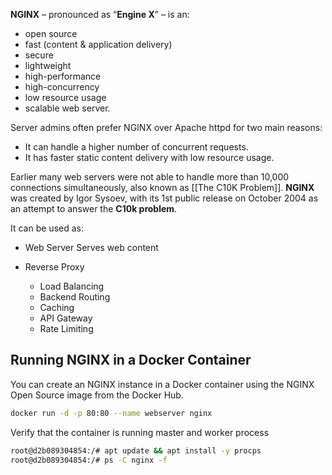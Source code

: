 **NGINX** – pronounced as “**Engine X**” –  is an:
* open source
* fast (content & application delivery)
* secure
* lightweight
* high-performance
* high-concurrency
* low resource usage
* scalable
web server.

Server admins often prefer NGINX over Apache httpd for two main reasons:
- It can handle a higher number of concurrent requests.
- It has faster static content delivery with low resource usage.

Earlier many web servers were not able to handle more than 10,000 connections simultaneously, also known as [[The C10K Problem]]. **NGINX** was created by Igor Sysoev, with its 1st public release on October 2004 as an attempt to answer the **C10k problem**.

It can be used as:
- Web Server
	Serves web content

- Reverse Proxy
	- Load Balancing
	- Backend Routing
	- Caching
	- API Gateway
	- Rate Limiting


## Running NGINX in a Docker Container


You can create an NGINX instance in a Docker container using the NGINX Open Source image from the Docker Hub.

```sh
docker run -d -p 80:80 --name webserver nginx
```

Verify that the container is running master and worker process

```sh
root@d2b089304854:/# apt update && apt install -y procps
root@d2b089304854:/# ps -C nginx -f
```
